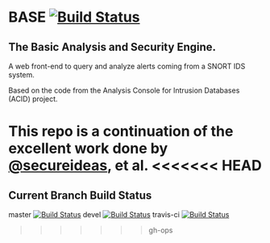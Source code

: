 <!--README.md file for Github Repo-->
# BASE [![Build Status](https://travis-ci.com/NathanGibbs3/BASE.svg?branch=master)](https://travis-ci.com/NathanGibbs3/BASE)

## The Basic Analysis and Security Engine.
A web front-end to query and analyze alerts coming from a SNORT IDS system.

Based on the code from the Analysis Console for Intrusion Databases (ACID) 
project.

This repo is a continuation of the excellent work done by 
[@secureideas](https://github.com/secureideas), et al.
<<<<<<< HEAD
=======

## Current Branch Build Status
master [![Build Status](https://travis-ci.com/NathanGibbs3/BASE.svg?branch=master)](https://travis-ci.com/NathanGibbs3/BASE)
devel [![Build Status](https://travis-ci.com/NathanGibbs3/BASE.svg?branch=devel)](https://travis-ci.com/NathanGibbs3/BASE)
travis-ci [![Build Status](https://travis-ci.com/NathanGibbs3/BASE.svg?branch=travis-ci)](https://travis-ci.com/NathanGibbs3/BASE)
>>>>>>> gh-ops
